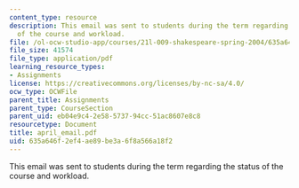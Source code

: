 ```yaml
---
content_type: resource
description: This email was sent to students during the term regarding the status
  of the course and workload.
file: /ol-ocw-studio-app/courses/21l-009-shakespeare-spring-2004/635a646f2ef4ae89be3a6f8a566a18f2_april_email.pdf
file_size: 41574
file_type: application/pdf
learning_resource_types:
- Assignments
license: https://creativecommons.org/licenses/by-nc-sa/4.0/
ocw_type: OCWFile
parent_title: Assignments
parent_type: CourseSection
parent_uid: eb04e9c4-2e58-5737-94cc-51ac8607e8c8
resourcetype: Document
title: april_email.pdf
uid: 635a646f-2ef4-ae89-be3a-6f8a566a18f2
---
```

This email was sent to students during the term regarding the status of the course and workload.